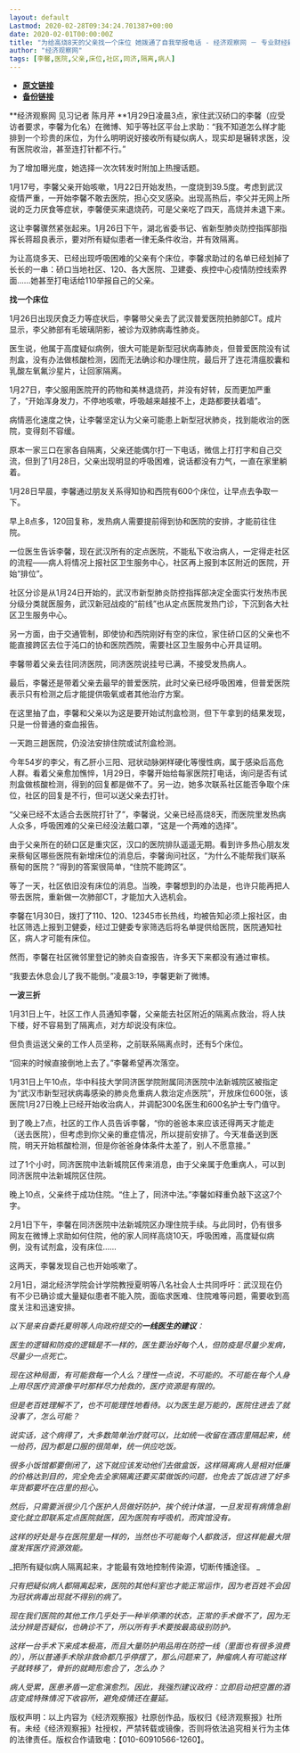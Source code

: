 ```yaml
---
layout: default
Lastmod: 2020-02-28T09:34:24.701387+00:00
date: 2020-02-01T00:00:00Z
title: "为给高烧8天的父亲找一个床位 她拨通了自我举报电话 - 经济观察网 － 专业财经新闻网站"
author: "经济观察网"
tags: [李馨,医院,父亲,床位,社区,同济,隔离,病人]
---
```


* [**原文链接**](https://web.archive.org/web/20200203065734/http://www.eeo.com.cn/2020/0201/375381.shtml)
* [**备份链接**](https://web.archive.org/web/20200203065734/http://www.eeo.com.cn/2020/0201/375381.shtml)


**经济观察网 见习记者 陈月芹 **1月29日凌晨3点，家住武汉硚口的李馨（应受访者要求，李馨为化名）在微博、知乎等社区平台上求助：“我不知道怎么样才能排到一个珍贵的床位，为什么明明说好接收所有疑似病人，现实却是辗转求医，没有医院收治，甚至连打针都不行。”

为了增加曝光度，她选择一次次转发时附加上热搜话题。

1月17号，李馨父亲开始咳嗽，1月22日开始发热，一度烧到39.5度。考虑到武汉疫情严重，一开始李馨不敢去医院，担心交叉感染。出现高热后，李父并无网上所说的乏力厌食等症状，李馨便买来退烧药，可是父亲吃了四天，高烧并未退下来。

这让李馨骤然紧张起来。1月26日下午，湖北省委书记、省新型肺炎防控指挥部指挥长蒋超良表示，要对所有疑似患者一律无条件收治，并有效隔离。

为让高烧多天、已经出现呼吸困难的父亲有个床位，李馨求助过的名单已经划掉了长长的一串：硚口当地社区、120、各大医院、卫建委、疾控中心疫情防控线索界面......她甚至打电话给110举报自己的父亲。

**找一个床位**

1月26日出现厌食乏力等症状后，李馨带父亲去了武汉普爱医院拍肺部CT。成片显示，李父肺部有毛玻璃阴影，被诊为双肺病毒性肺炎。

医生说，他属于高度疑似病例，很大可能是新型冠状病毒肺炎，但普爱医院没有试剂盒，没有办法做核酸检测，因而无法确诊和办理住院，最后开了连花清瘟胶囊和乳酸左氧氟沙星片，让回家隔离。

1月27日，李父服用医院开的药物和美林退烧药，并没有好转，反而更加严重了，“开始浑身发力，不停地咳嗽，呼吸越来越接不上，走路都要扶着墙”。

病情恶化速度之快，让李馨坚定认为父亲可能患上新型冠状肺炎，找到能收治的医院，变得刻不容缓。

原本一家三口在家各自隔离，父亲还能偶尔打一下电话，微信上打打字和自己交流，但到了1月28日，父亲出现明显的呼吸困难，说话都没有力气，一直在家里躺着。

1月28日早晨，李馨通过朋友关系得知协和西院有600个床位，让早点去争取一下。

早上8点多，120回复称，发热病人需要提前得到协和医院的安排，才能前往住院。

一位医生告诉李馨，现在武汉所有的定点医院，不能私下收治病人，一定得走社区的流程——病人将情况上报社区卫生服务中心，社区再上报到本区附近的医院，开始“排位”。

社区分诊是从1月24日开始的，武汉市新型肺炎防控指挥部决定全面实行发热市民分级分类就医服务，武汉新冠战疫的“前线”也从定点医院发热门诊，下沉到各大社区卫生服务中心。

另一方面，由于交通管制，即使协和西院刚好有空的床位，家住硚口区的父亲也不能直接跨区去位于沌口的协和医院西院，需要社区卫生服务中心开具证明。

李馨带着父亲去往同济医院，同济医院说挂号已满，不接受发热病人。

最后，李馨还是带着父亲去最早的普爱医院，此时父亲已经呼吸困难，但普爱医院表示只有检测之后才能提供吸氧或者其他治疗方案。

在这里抽了血，李馨和父亲以为这是要开始试剂盒检测，但下午拿到的结果发现，只是一份普通的查血报告。

一天跑三趟医院，仍没法安排住院或试剂盒检测。

今年54岁的李父，有乙肝小三阳、冠状动脉粥样硬化等慢性病，属于感染后高危人群。看着父亲愈加憔悴，1月29日，李馨开始给每家医院打电话，询问是否有试剂盒做核酸检测，得到的回复都是做不了。另一边，她多次联系社区能否争取个床位，社区的回复是不行，但可以送父亲去打针。

“父亲已经不太适合去医院打针了”，李馨说，父亲已经高烧8天，而医院里发热病人众多，呼吸困难的父亲已经没法戴口罩，“这是一个两难的选择”。

由于父亲所在的硚口区是重灾区，汉口的医院排队遥遥无期。看到许多热心朋友发来蔡甸区哪些医院有新增床位的消息后，李馨询问社区，“为什么不能帮我们联系蔡甸的医院？”得到的答案很简单，“住院不能跨区”。

等了一天，社区依旧没有床位的消息。当晚，李馨想到的办法是，也许只能再把人带去医院，重新做一次肺部CT，才能加大入选机会。

李馨在1月30日，拨打了110、120、12345市长热线，均被告知必须上报社区，由社区筛选上报到卫健委，经过卫健委专家筛选后将名单提供给医院，医院通知社区，病人才可能有床位。

然而，李馨在社区微邻里登记的肺炎自查报告，许多天下来都没有通过审核。

“我要去休息会儿了我不能倒。”凌晨3:19，李馨更新了微博。

**一波三折**

1月31日上午，社区工作人员通知李馨，父亲能去社区附近的隔离点救治，将人扶下楼，好不容易到了隔离点，对方却说没有床位。

但负责运送父亲的工作人员坚称，之前联系隔离点时，还有5个床位。

“回来的时候直接倒地上去了。”李馨希望再次落空。

1月31日上午10点，华中科技大学同济医学院附属同济医院中法新城院区被指定为“武汉市新型冠状病毒感染的肺炎危重病人救治定点医院”，开放床位600张，该医院1月27日晚上已经开始收治病人，并调配300名医生和600名护士专门值守。

到了晚上7点，社区的工作人员告诉李馨，“你的爸爸本来应该还得两天才能走（送去医院），但考虑到你父亲的重症情况，所以提前安排了。今天准备送到医院，明天开始核酸检测，但是你爸爸身体条件太差了，别人不愿意接。”

过了1个小时，同济医院中法新城院区传来消息，由于父亲属于危重病人，可以到同济医院中法新城院区住院。

晚上10点，父亲终于成功住院。“住上了，同济中法。”李馨如释重负敲下这这7个字。

2月1日下午，李馨在同济医院中法新城院区办理住院手续。与此同时，仍有很多网友在微博上求助如何住院，他的家人同样高烧10天，呼吸困难，高度疑似病例，没有试剂盒，没有床位......

这两天，李馨发现自己也开始咳嗽了。

2月1日，湖北经济学院会计学院教授夏明等八名社会人士共同呼吁：武汉现在仍有不少已确诊或大量疑似患者不能入院，面临求医难、住院难等问题，需要收到高度关注和迅速安排。

_以下是来自委托夏明等人向政府提交的**一线医生的建议**：_

_医生的逻辑和防疫的逻辑是不一样的，医生要治好每个人，但防疫是尽量少发病，尽量少一点死亡。_

_现在这种局面，有可能救每一个人么？理性一点说，不可能的。不可能在每个人身上用尽医疗资源像平时那样尽力抢救的，医疗资源是有限的。_

_但是老百姓理解不了，也不可能理性地看待。以为医生是万能的，医院住进去了就没事了，怎么可能？_

_说实话，这个病得了，大多数简单治疗就可以，比如统一收留在酒店里隔起来，统一给药，因为都是口服的很简单，统一供应吃饭。_

_很多小饭馆都要倒闭了，这下就应该发动他们去做盒饭，这样隔离病人是相对低廉的价格达到目的，完全免去全家隔离还要买菜做饭的问题，也免去了饭店进了好多年货都要坏在店里的担心。_

_然后，只需要派很少几个医护人员做好防护，挨个统计体温，一旦发现有病情急剧变化就立即联系定点医院就医，因为医院有呼吸机，而宾馆没有。_

_这样的好处是与在医院里是一样的，当然也不可能每个人都救活，但这样能最大限度发挥医疗资源效能。_

_把所有疑似病人隔离起来，才能最有效地控制传染源，切断传播途径。 _

_只有把疑似病人都隔离起来，医院的其他科室也才能正常运作，因为老百姓不会因为冠状病毒出现就不得别的病了。_

_现在我们医院的其他工作几乎处于一种半停滞的状态，正常的手术做不了，因为无法分辨是否疑似，也确诊不了，所以所有手术要按最高级别防护。_

_这样一台手术下来成本极高，而且大量防护用品用在防控一线（里面也有很多浪费的），所以普通手术除非救命都几乎停摆了，那么问题来了，肿瘤病人有可能这样子就转移了，骨折的就畸形愈合了，怎么办？_

_病人受累，医患矛盾一定愈演愈烈。因此，我强烈建议政府：立即启动把空置的酒店变成特殊情况下收容所，避免疫情还在蔓延。_

版权声明：以上内容为《经济观察报》社原创作品，版权归《经济观察报》社所有。未经《经济观察报》社授权，严禁转载或镜像，否则将依法追究相关行为主体的法律责任。版权合作请致电：【010-60910566-1260】。

